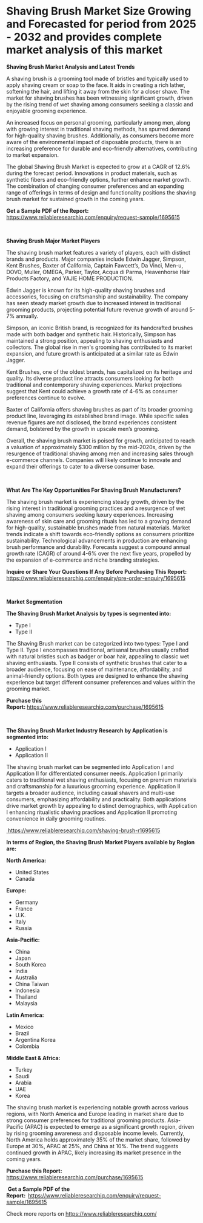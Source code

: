 <p><h1>Shaving Brush Market Size Growing and Forecasted for period from 2025 - 2032 and provides complete market analysis of this market</h1></p><p><strong>Shaving Brush Market Analysis and Latest Trends</strong></p>
<p><p>A shaving brush is a grooming tool made of bristles and typically used to apply shaving cream or soap to the face. It aids in creating a rich lather, softening the hair, and lifting it away from the skin for a closer shave. The market for shaving brushes has been witnessing significant growth, driven by the rising trend of wet shaving among consumers seeking a classic and enjoyable grooming experience. </p><p>An increased focus on personal grooming, particularly among men, along with growing interest in traditional shaving methods, has spurred demand for high-quality shaving brushes. Additionally, as consumers become more aware of the environmental impact of disposable products, there is an increasing preference for durable and eco-friendly alternatives, contributing to market expansion.</p><p>The global Shaving Brush Market is expected to grow at a CAGR of 12.6% during the forecast period. Innovations in product materials, such as synthetic fibers and eco-friendly options, further enhance market growth. The combination of changing consumer preferences and an expanding range of offerings in terms of design and functionality positions the shaving brush market for sustained growth in the coming years.</p></p>
<p><strong>Get a Sample PDF of the Report:&nbsp;</strong> <a href="https://www.reliableresearchiq.com/enquiry/request-sample/1695615?utm_campaign=99&utm_medium=2&utm_source=Github&utm_content=ia&utm_term=08012025&utm_id=shaving-brush">https://www.reliableresearchiq.com/enquiry/request-sample/1695615</a></p>
<p>&nbsp;</p>
<p><strong>Shaving Brush Major Market Players</strong></p>
<p><p>The shaving brush market features a variety of players, each with distinct brands and products. Major companies include Edwin Jagger, Simpson, Kent Brushes, Baxter of California, Captain Fawcett’s, Da Vinci, Men-u, DOVO, Muller, OMEGA, Parker, Taylor, Acqua di Parma, Heavenhorse Hair Products Factory, and YAJIE HOME PRODUCTION.</p><p>Edwin Jagger is known for its high-quality shaving brushes and accessories, focusing on craftsmanship and sustainability. The company has seen steady market growth due to increased interest in traditional grooming products, projecting potential future revenue growth of around 5-7% annually.</p><p>Simpson, an iconic British brand, is recognized for its handcrafted brushes made with both badger and synthetic hair. Historically, Simpson has maintained a strong position, appealing to shaving enthusiasts and collectors. The global rise in men's grooming has contributed to its market expansion, and future growth is anticipated at a similar rate as Edwin Jagger.</p><p>Kent Brushes, one of the oldest brands, has capitalized on its heritage and quality. Its diverse product line attracts consumers looking for both traditional and contemporary shaving experiences. Market projections suggest that Kent could achieve a growth rate of 4-6% as consumer preferences continue to evolve.</p><p>Baxter of California offers shaving brushes as part of its broader grooming product line, leveraging its established brand image. While specific sales revenue figures are not disclosed, the brand experiences consistent demand, bolstered by the growth in upscale men’s grooming.</p><p>Overall, the shaving brush market is poised for growth, anticipated to reach a valuation of approximately $300 million by the mid-2020s, driven by the resurgence of traditional shaving among men and increasing sales through e-commerce channels. Companies will likely continue to innovate and expand their offerings to cater to a diverse consumer base.</p></p>
<p>&nbsp;</p>
<p><strong>What Are The Key Opportunities For Shaving Brush Manufacturers?</strong></p>
<p><p>The shaving brush market is experiencing steady growth, driven by the rising interest in traditional grooming practices and a resurgence of wet shaving among consumers seeking luxury experiences. Increasing awareness of skin care and grooming rituals has led to a growing demand for high-quality, sustainable brushes made from natural materials. Market trends indicate a shift towards eco-friendly options as consumers prioritize sustainability. Technological advancements in production are enhancing brush performance and durability. Forecasts suggest a compound annual growth rate (CAGR) of around 4-6% over the next five years, propelled by the expansion of e-commerce and niche branding strategies.</p></p>
<p><strong>Inquire or Share Your Questions If Any Before Purchasing This Report:</strong> <a href="https://www.reliableresearchiq.com/enquiry/pre-order-enquiry/1695615?utm_campaign=99&utm_medium=2&utm_source=Github&utm_content=ia&utm_term=08012025&utm_id=shaving-brush">https://www.reliableresearchiq.com/enquiry/pre-order-enquiry/1695615</a></p>
<p>&nbsp;</p>
<p><strong>Market Segmentation</strong></p>
<p><strong>The Shaving Brush Market Analysis by types is segmented into:</strong></p>
<p><ul><li>Type I</li><li>Type II</li></ul></p>
<p><p>The Shaving Brush market can be categorized into two types: Type I and Type II. Type I encompasses traditional, artisanal brushes usually crafted with natural bristles such as badger or boar hair, appealing to classic wet shaving enthusiasts. Type II consists of synthetic brushes that cater to a broader audience, focusing on ease of maintenance, affordability, and animal-friendly options. Both types are designed to enhance the shaving experience but target different consumer preferences and values within the grooming market.</p></p>
<p><strong>Purchase this Report:&nbsp;</strong><a href="https://www.reliableresearchiq.com/purchase/1695615?utm_campaign=99&utm_medium=2&utm_source=Github&utm_content=ia&utm_term=08012025&utm_id=shaving-brush">https://www.reliableresearchiq.com/purchase/1695615</a></p>
<p>&nbsp;</p>
<p><strong>The Shaving Brush Market Industry Research by Application is segmented into:</strong></p>
<p><ul><li>Application I</li><li>Application II</li></ul></p>
<p><p>The shaving brush market can be segmented into Application I and Application II for differentiated consumer needs. Application I primarily caters to traditional wet shaving enthusiasts, focusing on premium materials and craftsmanship for a luxurious grooming experience. Application II targets a broader audience, including casual shavers and multi-use consumers, emphasizing affordability and practicality. Both applications drive market growth by appealing to distinct demographics, with Application I enhancing ritualistic shaving practices and Application II promoting convenience in daily grooming routines.</p></p>
<p><a href="https://www.reliableresearchiq.com/shaving-brush-r1695615?utm_campaign=99&utm_medium=2&utm_source=Github&utm_content=ia&utm_term=08012025&utm_id=shaving-brush">&nbsp;https://www.reliableresearchiq.com/shaving-brush-r1695615</a></p>
<p><strong>In terms of Region, the Shaving Brush Market Players available by Region are:</strong></p>
<p>
    <p> <strong> North America: </strong>
        <ul>
            <li>United States</li>
            <li>Canada</li>
        </ul>
        </p> 
    <p> <strong> Europe: </strong>
        <ul>
            <li>Germany</li>
            <li>France</li>
            <li>U.K.</li>
            <li>Italy</li>
            <li>Russia</li>
        </ul>
        </p> 
    <p> <strong> Asia-Pacific: </strong>
        <ul>
            <li>China</li>
            <li>Japan</li>
            <li>South Korea</li>
            <li>India</li>
            <li>Australia</li>
            <li>China Taiwan</li>
            <li>Indonesia</li>
            <li>Thailand</li>
            <li>Malaysia</li>
        </ul>
        </p> 
    <p> <strong> Latin America: </strong>
        <ul>
            <li>Mexico</li>
            <li>Brazil</li>
            <li>Argentina Korea</li>
            <li>Colombia</li>
        </ul>
        </p> 
    <p> <strong> Middle East & Africa: </strong>
        <ul>
            <li>Turkey</li>
            <li>Saudi</li>
            <li>Arabia</li>
            <li>UAE</li>
            <li>Korea</li>
        </ul>
    </p>
    </p>
<p><p>The shaving brush market is experiencing notable growth across various regions, with North America and Europe leading in market share due to strong consumer preferences for traditional grooming products. Asia-Pacific (APAC) is expected to emerge as a significant growth region, driven by rising grooming awareness and disposable income levels. Currently, North America holds approximately 35% of the market share, followed by Europe at 30%, APAC at 25%, and China at 10%. The trend suggests continued growth in APAC, likely increasing its market presence in the coming years.</p></p>
<p><strong>Purchase this Report: </strong><a href="https://www.reliableresearchiq.com/purchase/1695615?utm_campaign=99&utm_medium=2&utm_source=Github&utm_content=ia&utm_term=08012025&utm_id=shaving-brush">https://www.reliableresearchiq.com/purchase/1695615</a></p>
<p>&nbsp;<strong>Get a Sample PDF of the Report:&nbsp;&nbsp;</strong><a href="https://www.reliableresearchiq.com/enquiry/request-sample/1695615?utm_campaign=99&utm_medium=2&utm_source=Github&utm_content=ia&utm_term=08012025&utm_id=shaving-brush">https://www.reliableresearchiq.com/enquiry/request-sample/1695615</a></p>
<p><strong></strong></p>
<p>Check more reports on <a href="https://www.reliableresearchiq.com/?utm_campaign=99&utm_medium=2&utm_source=Github&utm_content=ia&utm_term=08012025&utm_id=shaving-brush">https://www.reliableresearchiq.com/</a></p>